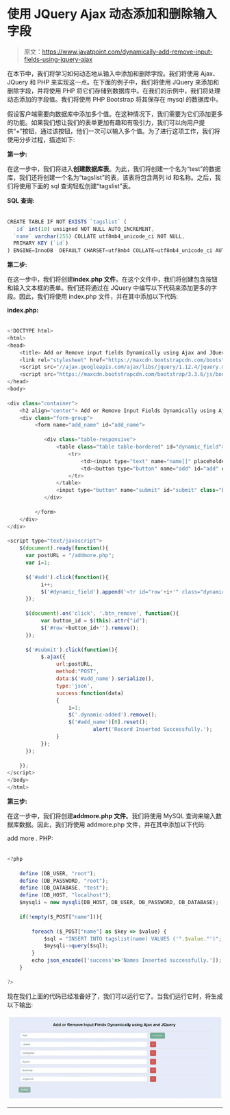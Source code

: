 # 使用 JQuery Ajax 动态添加和删除输入字段

> 原文：<https://www.javatpoint.com/dynamically-add-remove-input-fields-using-jquery-ajax>

在本节中，我们将学习如何动态地从输入中添加和删除字段。我们将使用 Ajax、JQuery 和 PHP 来实现这一点。在下面的例子中，我们将使用 JQuery 来添加和删除字段，并将使用 PHP 将它们存储到数据库中。在我们的示例中，我们将处理动态添加的字段值。我们将使用 PHP Bootstrap 将其保存在 mysql 的数据库中。

假设客户端需要向数据库中添加多个值。在这种情况下，我们需要为它们添加更多的功能。如果我们想让我们的表单更加有趣和有吸引力，我们可以向用户提供“+”按钮，通过该按钮，他们一次可以输入多个值。为了进行这项工作，我们将使用分步过程，描述如下:

**第一步:**

在这一步中，我们将进入**创建数据库表**。为此，我们将创建一个名为“test”的数据库，我们还将创建一个名为“tagslist”的表，该表将包含两列 id 和名称。之后，我们将使用下面的 sql 查询轻松创建“tagslist”表。

**SQL 查询:**

```js

CREATE TABLE IF NOT EXISTS `tagslist` (
  `id` int(10) unsigned NOT NULL AUTO_INCREMENT,
  `name` varchar(255) COLLATE utf8mb4_unicode_ci NOT NULL,
  PRIMARY KEY (`id`)
) ENGINE=InnoDB  DEFAULT CHARSET=utf8mb4 COLLATE=utf8mb4_unicode_ci AUTO_INCREMENT=24 ;

```

**第二步:**

在这一步中，我们将创建**index.php 文件**。在这个文件中，我们将创建包含按钮和输入文本框的表单。我们还将通过在 JQuery 中编写以下代码来添加更多的字段。因此，我们将使用 index.php 文件，并在其中添加以下代码:

**index.php:**

```js

<!DOCTYPE html>
<html>
<head>
    <title> Add or Remove input fields Dynamically using Ajax and JQuery</title>
    <link rel="stylesheet" href="https://maxcdn.bootstrapcdn.com/bootstrap/3.3.6/css/bootstrap.min.css" />  
    <script src="//ajax.googleapis.com/ajax/libs/jquery/1.12.4/jquery.min.js"></script>
    <script src="https://maxcdn.bootstrapcdn.com/bootstrap/3.3.6/js/bootstrap.min.js"></script>
</head>
<body>

<div class="container">
    <h2 align="center"> Add or Remove Input Fields Dynamically using Ajax and JQuery </h2>  
    <div class="form-group">
         <form name="add_name" id="add_name">

            <div class="table-responsive">  
                <table class="table table-bordered" id="dynamic_field">  
                    <tr>  
                        <td><input type="text" name="name[]" placeholder="Enter your Name" class="form-control name_list" required="" /></td>  
                        <td><button type="button" name="add" id="add" class="btn btn-success">Add More</button></td>  
                    </tr>  
                </table>  
                <input type="button" name="submit" id="submit" class="btn btn-info" value="Submit" />  
            </div>

         </form>  
    </div> 
</div>

<script type="text/javascript">
    $(document).ready(function(){      
      var postURL = "/addmore.php";
      var i=1;  

      $('#add').click(function(){  
           i++;  
           $('#dynamic_field').append('<tr id="row'+i+'" class="dynamic-added"><td><input type="text" name="name[]" placeholder="Enter your Name" class="form-control name_list" required /></td><td><button type="button" name="remove" id="'+i+'" class="btn btn-danger btn_remove">X</button></td></tr>');  
      });

      $(document).on('click', '.btn_remove', function(){  
           var button_id = $(this).attr("id");   
           $('#row'+button_id+'').remove();  
      });  

      $('#submit').click(function(){            
           $.ajax({  
                url:postURL,  
                method:"POST",  
                data:$('#add_name').serialize(),
                type:'json',
                success:function(data)  
                {
                  	i=1;
                  	$('.dynamic-added').remove();
                  	$('#add_name')[0].reset();
    				        alert('Record Inserted Successfully.');
                }  
           });  
      });

    });  
</script>
</body>
</html>

```

**第三步:**

在这一步中，我们将创建**addmore.php 文件**。我们将使用 MySQL 查询来输入数据库数据。因此，我们将使用 addmore.php 文件，并在其中添加以下代码:

add more . PHP:

```js

<?php

	define (DB_USER, "root");
	define (DB_PASSWORD, "root");
	define (DB_DATABASE, "test");
	define (DB_HOST, "localhost");
	$mysqli = new mysqli(DB_HOST, DB_USER, DB_PASSWORD, DB_DATABASE);

	if(!empty($_POST["name"])){

		foreach ($_POST["name"] as $key => $value) {
			$sql = "INSERT INTO tagslist(name) VALUES ('".$value."')";
			$mysqli->query($sql);
		}
		echo json_encode(['success'=>'Names Inserted successfully.']);
	}

?>

```

现在我们上面的代码已经准备好了，我们可以运行它了。当我们运行它时，将生成以下输出:

![Dynamically Add Remove input fields using JQuery Ajax](img/8bcad5e3dc18c93b0bf966d151e6e245.png)

* * *
